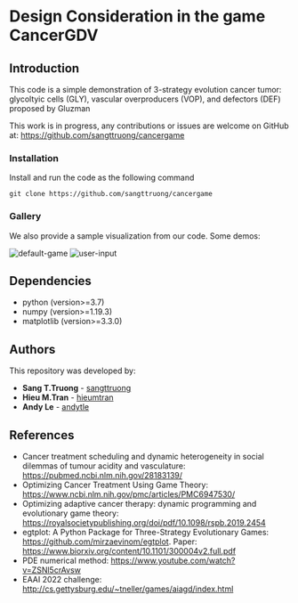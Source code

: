 # Design Consideration in the game CancerGDV

## Introduction
This code is a simple demonstration of 3-strategy evolution cancer tumor: 
glycoltyic cells (GLY), vascular overproducers (VOP), and defectors (DEF) proposed by Gluzman

This work is in progress, any contributions or issues are welcome on
GitHub at: https://github.com/sangttruong/cancergame

### Installation
Install and run the code as the following command

```console
git clone https://github.com/sangttruong/cancergame
```
### Gallery
We also provide a sample visualization from our code. Some demos:

![default-game](https://github.com/hieumtran/cancergame/blob/master/figures/default.png)
![user-input](https://github.com/hieumtran/cancergame/blob/master/figures/user_input.png)

## Dependencies
* python (version>=3.7)
* numpy (version>=1.19.3)
* matplotlib (version>=3.3.0)

<!--
## Acknowledgments
--> 

## Authors
This repository was developed by:
* **Sang T.Truong** - [sangttruong](https://github.com/sangttruong)
* **Hieu M.Tran** - [hieumtran](https://github.com/hieumtran)
* **Andy Le** - [andytle](https://github.com/andytle)

## References
* Cancer treatment scheduling and dynamic heterogeneity in social dilemmas of tumour acidity and vasculature: https://pubmed.ncbi.nlm.nih.gov/28183139/
* Optimizing Cancer Treatment Using Game Theory: https://www.ncbi.nlm.nih.gov/pmc/articles/PMC6947530/
* Optimizing adaptive cancer therapy: dynamic programming and evolutionary game theory:  https://royalsocietypublishing.org/doi/pdf/10.1098/rspb.2019.2454
* egtplot: A Python Package for Three-Strategy Evolutionary Games: https://github.com/mirzaevinom/egtplot. Paper: https://www.biorxiv.org/content/10.1101/300004v2.full.pdf
* PDE numerical method: https://www.youtube.com/watch?v=ZSNl5crAvsw
* EAAI 2022 challenge: http://cs.gettysburg.edu/~tneller/games/aiagd/index.html

